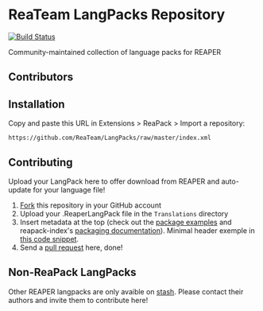 # ReaTeam LangPacks Repository

[![Build Status](https://travis-ci.org/ReaTeam/LangPacks.svg?branch=master)](https://travis-ci.org/ReaTeam/LangPacks)

Community-maintained collection of language packs for REAPER

## Contributors

## Installation

Copy and paste this URL in Extensions > ReaPack > Import a repository:

```
https://github.com/ReaTeam/LangPacks/raw/master/index.xml
```

## Contributing

Upload your LangPack here to offer download from REAPER and auto-update for your language file!

1. [Fork](https://github.com/ReaTeam/LangPacks/fork) this repository in your GitHub account
2. Upload your .ReaperLangPack file in the `Translations` directory
3. Insert metadata at the top (check out the [package examples](https://github.com/cfillion/reapack-index/wiki/Examples)
   and reapack-index's [packaging documentation](https://github.com/cfillion/reapack-index/wiki/Packaging-Documentation)). Minimal header exemple in [this code snippet](https://github.com/ReaTeam/ReaScripts-Templates/blob/master/LangPacks/minimum_header.ReaperLangPack).
4. Send a [pull request](https://help.github.com/articles/creating-a-pull-request-from-a-fork/) here, done!

## Non-ReaPack LangPacks

Other REAPER langpacks are only avaible on [stash](http://stash.reaper.fm/tag/Language-Packs). Please contact their authors and invite them to contribute here!
